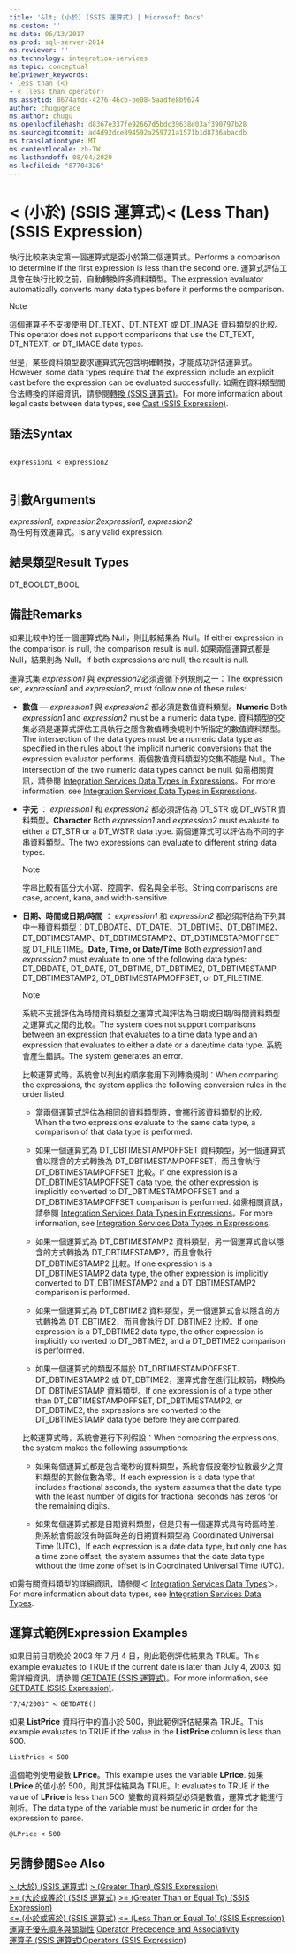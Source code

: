```yaml
---
title: '&lt; (小於) (SSIS 運算式) | Microsoft Docs'
ms.custom: ''
ms.date: 06/13/2017
ms.prod: sql-server-2014
ms.reviewer: ''
ms.technology: integration-services
ms.topic: conceptual
helpviewer_keywords:
- less than (<)
- < (less than operator)
ms.assetid: 8674afdc-4276-46cb-be08-5aadfe8b9624
author: chugugrace
ms.author: chugu
ms.openlocfilehash: d8367e337fe92667d5bdc39638d03af390797b28
ms.sourcegitcommit: ad4d92dce894592a259721a1571b1d8736abacdb
ms.translationtype: MT
ms.contentlocale: zh-TW
ms.lasthandoff: 08/04/2020
ms.locfileid: "87704326"
---
```

# <a name="lt-less-than-ssis-expression"></a><span data-ttu-id="5da35-102">&lt; (小於) (SSIS 運算式)</span><span class="sxs-lookup"><span data-stu-id="5da35-102">&lt; (Less Than) (SSIS Expression)</span></span>
  <span data-ttu-id="5da35-103">執行比較來決定第一個運算式是否小於第二個運算式。</span><span class="sxs-lookup"><span data-stu-id="5da35-103">Performs a comparison to determine if the first expression is less than the second one.</span></span> <span data-ttu-id="5da35-104">運算式評估工具會在執行比較之前，自動轉換許多資料類型。</span><span class="sxs-lookup"><span data-stu-id="5da35-104">The expression evaluator automatically converts many data types before it performs the comparison.</span></span>  
  
> [!NOTE]  
>  <span data-ttu-id="5da35-105">這個運算子不支援使用 DT_TEXT、DT_NTEXT 或 DT_IMAGE 資料類型的比較。</span><span class="sxs-lookup"><span data-stu-id="5da35-105">This operator does not support comparisons that use the DT_TEXT, DT_NTEXT, or DT_IMAGE data types.</span></span>  
  
 <span data-ttu-id="5da35-106">但是，某些資料類型要求運算式先包含明確轉換，才能成功評估運算式。</span><span class="sxs-lookup"><span data-stu-id="5da35-106">However, some data types require that the expression include an explicit cast before the expression can be evaluated successfully.</span></span> <span data-ttu-id="5da35-107">如需在資料類型間合法轉換的詳細資訊，請參閱[轉換 &#40;SSIS 運算式&#41;](cast-ssis-expression.md)。</span><span class="sxs-lookup"><span data-stu-id="5da35-107">For more information about legal casts between data types, see [Cast &#40;SSIS Expression&#41;](cast-ssis-expression.md).</span></span>  
  
## <a name="syntax"></a><span data-ttu-id="5da35-108">語法</span><span class="sxs-lookup"><span data-stu-id="5da35-108">Syntax</span></span>  
  
```  
  
expression1 < expression2  
  
```  
  
## <a name="arguments"></a><span data-ttu-id="5da35-109">引數</span><span class="sxs-lookup"><span data-stu-id="5da35-109">Arguments</span></span>  
 <span data-ttu-id="5da35-110">*expression1, expression2*</span><span class="sxs-lookup"><span data-stu-id="5da35-110">*expression1, expression2*</span></span>  
 <span data-ttu-id="5da35-111">為任何有效運算式。</span><span class="sxs-lookup"><span data-stu-id="5da35-111">Is any valid expression.</span></span>  
  
## <a name="result-types"></a><span data-ttu-id="5da35-112">結果類型</span><span class="sxs-lookup"><span data-stu-id="5da35-112">Result Types</span></span>  
 <span data-ttu-id="5da35-113">DT_BOOL</span><span class="sxs-lookup"><span data-stu-id="5da35-113">DT_BOOL</span></span>  
  
## <a name="remarks"></a><span data-ttu-id="5da35-114">備註</span><span class="sxs-lookup"><span data-stu-id="5da35-114">Remarks</span></span>  
 <span data-ttu-id="5da35-115">如果比較中的任一個運算式為 Null，則比較結果為 Null。</span><span class="sxs-lookup"><span data-stu-id="5da35-115">If either expression in the comparison is null, the comparison result is null.</span></span> <span data-ttu-id="5da35-116">如果兩個運算式都是 Null，結果則為 Null。</span><span class="sxs-lookup"><span data-stu-id="5da35-116">If both expressions are null, the result is null.</span></span>  
  
 <span data-ttu-id="5da35-117">運算式集 *expression1* 與 *expression2*必須遵循下列規則之一：</span><span class="sxs-lookup"><span data-stu-id="5da35-117">The expression set, *expression1* and *expression2*, must follow one of these rules:</span></span>  
  
-   <span data-ttu-id="5da35-118">**數值** — *expression1* 與 *expression2* 都必須是數值資料類型。</span><span class="sxs-lookup"><span data-stu-id="5da35-118">**Numeric** Both *expression1* and *expression2* must be a numeric data type.</span></span> <span data-ttu-id="5da35-119">資料類型的交集必須是運算式評估工具執行之隱含數值轉換規則中所指定的數值資料類型。</span><span class="sxs-lookup"><span data-stu-id="5da35-119">The intersection of the data types must be a numeric data type as specified in the rules about the implicit numeric conversions that the expression evaluator performs.</span></span> <span data-ttu-id="5da35-120">兩個數值資料類型的交集不能是 Null。</span><span class="sxs-lookup"><span data-stu-id="5da35-120">The intersection of the two numeric data types cannot be null.</span></span> <span data-ttu-id="5da35-121">如需相關資訊，請參閱 [Integration Services Data Types in Expressions](integration-services-data-types-in-expressions.md)。</span><span class="sxs-lookup"><span data-stu-id="5da35-121">For more information, see [Integration Services Data Types in Expressions](integration-services-data-types-in-expressions.md).</span></span>  
  
-   <span data-ttu-id="5da35-122">**字元** ： *expression1* 和 *expression2* 都必須評估為 DT_STR 或 DT_WSTR 資料類型。</span><span class="sxs-lookup"><span data-stu-id="5da35-122">**Character** Both *expression1* and *expression2* must evaluate to either a DT_STR or a DT_WSTR data type.</span></span> <span data-ttu-id="5da35-123">兩個運算式可以評估為不同的字串資料類型。</span><span class="sxs-lookup"><span data-stu-id="5da35-123">The two expressions can evaluate to different string data types.</span></span>  
  
    > [!NOTE]  
    >  <span data-ttu-id="5da35-124">字串比較有區分大小寫、腔調字、假名與全半形。</span><span class="sxs-lookup"><span data-stu-id="5da35-124">String comparisons are case, accent, kana, and width-sensitive.</span></span>  
  
-   <span data-ttu-id="5da35-125">**日期、時間或日期/時間** ： *expression1* 和 *expression2* 都必須評估為下列其中一種資料類型：DT_DBDATE、DT_DATE、DT_DBTIME、DT_DBTIME2、DT_DBTIMESTAMP、DT_DBTIMESTAMP2、DT_DBTIMESTAPMOFFSET 或 DT_FILETIME。</span><span class="sxs-lookup"><span data-stu-id="5da35-125">**Date, Time, or Date/Time** Both *expression1* and *expression2* must evaluate to one of the following data types: DT_DBDATE, DT_DATE, DT_DBTIME, DT_DBTIME2, DT_DBTIMESTAMP, DT_DBTIMESTAMP2, DT_DBTIMESTAPMOFFSET, or DT_FILETIME.</span></span>  
  
    > [!NOTE]  
    >  <span data-ttu-id="5da35-126">系統不支援評估為時間資料類型之運算式與評估為日期或日期/時間資料類型之運算式之間的比較。</span><span class="sxs-lookup"><span data-stu-id="5da35-126">The system does not support comparisons between an expression that evaluates to a time data type and an expression that evaluates to either a date or a date/time data type.</span></span> <span data-ttu-id="5da35-127">系統會產生錯誤。</span><span class="sxs-lookup"><span data-stu-id="5da35-127">The system generates an error.</span></span>  
  
     <span data-ttu-id="5da35-128">比較運算式時，系統會以列出的順序套用下列轉換規則：</span><span class="sxs-lookup"><span data-stu-id="5da35-128">When comparing the expressions, the system applies the following conversion rules in the order listed:</span></span>  
  
    -   <span data-ttu-id="5da35-129">當兩個運算式評估為相同的資料類型時，會擲行該資料類型的比較。</span><span class="sxs-lookup"><span data-stu-id="5da35-129">When the two expressions evaluate to the same data type, a comparison of that data type is performed.</span></span>  
  
    -   <span data-ttu-id="5da35-130">如果一個運算式為 DT_DBTIMESTAMPOFFSET 資料類型，另一個運算式會以隱含的方式轉換為 DT_DBTIMESTAMPOFFSET，而且會執行 DT_DBTIMESTAMPOFFSET 比較。</span><span class="sxs-lookup"><span data-stu-id="5da35-130">If one expression is a DT_DBTIMESTAMPOFFSET data type, the other expression is implicitly converted to DT_DBTIMESTAMPOFFSET and a DT_DBTIMESTAMPOFFSET comparison is performed.</span></span> <span data-ttu-id="5da35-131">如需相關資訊，請參閱 [Integration Services Data Types in Expressions](integration-services-data-types-in-expressions.md)。</span><span class="sxs-lookup"><span data-stu-id="5da35-131">For more information, see [Integration Services Data Types in Expressions](integration-services-data-types-in-expressions.md).</span></span>  
  
    -   <span data-ttu-id="5da35-132">如果一個運算式為 DT_DBTIMESTAMP2 資料類型，另一個運算式會以隱含的方式轉換為 DT_DBTIMESTAMP2，而且會執行 DT_DBTIMESTAMP2 比較。</span><span class="sxs-lookup"><span data-stu-id="5da35-132">If one expression is a DT_DBTIMESTAMP2 data type, the other expression is implicitly converted to DT_DBTIMESTAMP2 and a DT_DBTIMESTAMP2 comparison is performed.</span></span>  
  
    -   <span data-ttu-id="5da35-133">如果一個運算式為 DT_DBTIME2 資料類型，另一個運算式會以隱含的方式轉換為 DT_DBTIME2，而且會執行 DT_DBTIME2 比較。</span><span class="sxs-lookup"><span data-stu-id="5da35-133">If one expression is a DT_DBTIME2 data type, the other expression is implicitly converted to DT_DBTIME2, and a DT_DBTIME2 comparison is performed.</span></span>  
  
    -   <span data-ttu-id="5da35-134">如果一個運算式的類型不屬於 DT_DBTIMESTAMPOFFSET、DT_DBTIMESTAMP2 或 DT_DBTIME2，運算式會在進行比較前，轉換為 DT_DBTIMESTAMP 資料類型。</span><span class="sxs-lookup"><span data-stu-id="5da35-134">If one expression is of a type other than DT_DBTIMESTAMPOFFSET, DT_DBTIMESTAMP2, or DT_DBTIME2, the expressions are converted to the DT_DBTIMESTAMP data type before they are compared.</span></span>  
  
     <span data-ttu-id="5da35-135">比較運算式時，系統會進行下列假設：</span><span class="sxs-lookup"><span data-stu-id="5da35-135">When comparing the expressions, the system makes the following assumptions:</span></span>  
  
    -   <span data-ttu-id="5da35-136">如果每個運算式都是包含毫秒的資料類型，系統會假設毫秒位數最少之資料類型的其餘位數為零。</span><span class="sxs-lookup"><span data-stu-id="5da35-136">If each expression is a data type that includes fractional seconds, the system assumes that the data type with the least number of digits for fractional seconds has zeros for the remaining digits.</span></span>  
  
    -   <span data-ttu-id="5da35-137">如果每個運算式都是日期資料類型，但是只有一個運算式具有時區時差，則系統會假設沒有時區時差的日期資料類型為 Coordinated Universal Time (UTC)。</span><span class="sxs-lookup"><span data-stu-id="5da35-137">If each expression is a date data type, but only one has a time zone offset, the system assumes that the date data type without the time zone offset is in Coordinated Universal Time (UTC).</span></span>  
  
 <span data-ttu-id="5da35-138">如需有關資料類型的詳細資訊，請參閱＜ [Integration Services Data Types](../data-flow/integration-services-data-types.md)＞。</span><span class="sxs-lookup"><span data-stu-id="5da35-138">For more information about data types, see [Integration Services Data Types](../data-flow/integration-services-data-types.md).</span></span>  
  
## <a name="expression-examples"></a><span data-ttu-id="5da35-139">運算式範例</span><span class="sxs-lookup"><span data-stu-id="5da35-139">Expression Examples</span></span>  
 <span data-ttu-id="5da35-140">如果目前日期晚於 2003 年 7 月 4 日，則此範例評估結果為 TRUE。</span><span class="sxs-lookup"><span data-stu-id="5da35-140">This example evaluates to TRUE if the current date is later than July 4, 2003.</span></span> <span data-ttu-id="5da35-141">如需詳細資訊，請參閱 [GETDATE &#40;SSIS 運算式&#41;](getdate-ssis-expression.md)。</span><span class="sxs-lookup"><span data-stu-id="5da35-141">For more information, see [GETDATE &#40;SSIS Expression&#41;](getdate-ssis-expression.md).</span></span>  
  
```  
"7/4/2003" < GETDATE()  
```  
  
 <span data-ttu-id="5da35-142">如果 **ListPrice** 資料行中的值小於 500，則此範例評估結果為 TRUE。</span><span class="sxs-lookup"><span data-stu-id="5da35-142">This example evaluates to TRUE if the value in the **ListPrice** column is less than 500.</span></span>  
  
```  
ListPrice < 500  
```  
  
 <span data-ttu-id="5da35-143">這個範例使用變數 **LPrice**。</span><span class="sxs-lookup"><span data-stu-id="5da35-143">This example uses the variable **LPrice**.</span></span> <span data-ttu-id="5da35-144">如果 **LPrice** 的值小於 500，則其評估結果為 TRUE。</span><span class="sxs-lookup"><span data-stu-id="5da35-144">It evaluates to TRUE if the value of **LPrice** is less than 500.</span></span> <span data-ttu-id="5da35-145">變數的資料類型必須是數值，運算式才能進行剖析。</span><span class="sxs-lookup"><span data-stu-id="5da35-145">The data type of the variable must be numeric in order for the expression to parse.</span></span>  
  
```  
@LPrice < 500  
```  
  
## <a name="see-also"></a><span data-ttu-id="5da35-146">另請參閱</span><span class="sxs-lookup"><span data-stu-id="5da35-146">See Also</span></span>  
 <span data-ttu-id="5da35-147">[&#62; &#40;大於&#41; &#40;SSIS 運算式&#41;](greater-than-ssis-expression.md) </span><span class="sxs-lookup"><span data-stu-id="5da35-147">[&#62; &#40;Greater Than&#41; &#40;SSIS Expression&#41;](greater-than-ssis-expression.md) </span></span>  
 <span data-ttu-id="5da35-148">[&#62;= &#40;大於或等於&#41; &#40;SSIS 運算式&#41;](greater-than-or-equal-to-ssis-expression.md) </span><span class="sxs-lookup"><span data-stu-id="5da35-148">[&#62;= &#40;Greater Than or Equal To&#41; &#40;SSIS Expression&#41;](greater-than-or-equal-to-ssis-expression.md) </span></span>  
 <span data-ttu-id="5da35-149">[&#60;= &#40;小於或等於&#41; &#40;SSIS 運算式&#41;](less-than-or-equal-to-ssis-expression.md) </span><span class="sxs-lookup"><span data-stu-id="5da35-149">[&#60;= &#40;Less Than or Equal To&#41; &#40;SSIS Expression&#41;](less-than-or-equal-to-ssis-expression.md) </span></span>  
 <span data-ttu-id="5da35-150">[運算子優先順序與關聯性](operator-precedence-and-associativity.md) </span><span class="sxs-lookup"><span data-stu-id="5da35-150">[Operator Precedence and Associativity](operator-precedence-and-associativity.md) </span></span>  
 [<span data-ttu-id="5da35-151">運算子 &#40;SSIS 運算式&#41;</span><span class="sxs-lookup"><span data-stu-id="5da35-151">Operators &#40;SSIS Expression&#41;</span></span>](operators-ssis-expression.md)  
  
  
